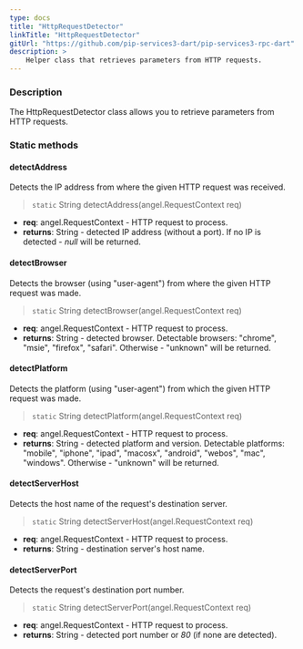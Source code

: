 ```yaml
---
type: docs
title: "HttpRequestDetector"
linkTitle: "HttpRequestDetector"
gitUrl: "https://github.com/pip-services3-dart/pip-services3-rpc-dart"
description: >
    Helper class that retrieves parameters from HTTP requests.
---
```


### Description

The HttpRequestDetector class allows you to retrieve parameters from HTTP requests. 

### Static methods

#### detectAddress
Detects the IP address from where the given HTTP request was received.

> `static` String detectAddress(angel.RequestContext req)

- **req**: angel.RequestContext - HTTP request to process.
- **returns**: String - detected IP address (without a port). If no IP is detected - *null* will be returned.


#### detectBrowser
Detects the browser (using "user-agent") from where the given HTTP request was made.

> `static` String detectBrowser(angel.RequestContext req)

- **req**: angel.RequestContext - HTTP request to process.
- **returns**: String - detected browser. Detectable browsers: "chrome", "msie", "firefox", "safari". Otherwise - "unknown" will be returned.


#### detectPlatform
Detects the platform (using "user-agent") from which the given HTTP request was made.

> `static` String detectPlatform(angel.RequestContext req)

- **req**: angel.RequestContext - HTTP request to process.
- **returns**: String - detected platform and version. Detectable platforms: "mobile", "iphone",
"ipad",  "macosx", "android",  "webos", "mac", "windows". Otherwise - "unknown" will
be returned.


#### detectServerHost
Detects the host name of the request's destination server.

> `static` String detectServerHost(angel.RequestContext req)

- **req**: angel.RequestContext - HTTP request to process.
- **returns**: String - destination server's host name.


#### detectServerPort
Detects the request's destination port number.

> `static` String detectServerPort(angel.RequestContext req)

- **req**: angel.RequestContext - HTTP request to process.
- **returns**: String - detected port number or *80* (if none are detected).
